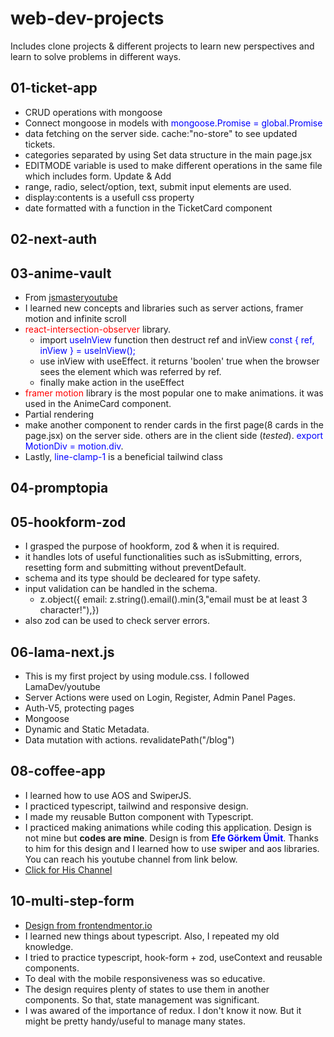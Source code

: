 # web-dev-projects

Includes clone projects &amp; different projects to learn new perspectives and learn to solve problems in different ways.

## 01-ticket-app

- CRUD operations with mongoose
- Connect mongoose in models with <span style="color:blue">mongoose.Promise = global.Promise</span>
- data fetching on the server side. cache:"no-store" to see updated tickets.
- categories separated by using Set data structure in the main page.jsx
- EDITMODE variable is used to make different operations in the same file which includes form. Update & Add
- range, radio, select/option, text, submit input elements are used.
- display:contents is a usefull css property
- date formatted with a function in the TicketCard component

## 02-next-auth

## 03-anime-vault

- From <a href="https://www.youtube.com/watch?v=FKZAXFjxlJI" target="_blank">jsmasteryoutube</a>
- I learned new concepts and libraries such as server actions, framer motion and infinite scroll
- <span style="color:red">react-intersection-observer</span> library.
  - import <span style="color:blue">useInView</span> function then destruct ref and inView <span style="color:blue"> const { ref, inView } = useInView();</span>
  - use inView with useEffect. it returns 'boolen' true when the browser sees the element which was referred by ref.
  - finally make action in the useEffect
- <span style="color:red">framer motion</span> library is the most popular one to make animations. it was used in the AnimeCard component.
- Partial rendering
- make another component to render cards in the first page(8 cards in the page.jsx) on the server side. others are in the client side (_tested_). <span style="color:blue">export MotionDiv = motion.div</span>.
- Lastly, <span style="color:blue">line-clamp-1 </span>is a beneficial tailwind class

## 04-promptopia

## 05-hookform-zod

- I grasped the purpose of hookform, zod & when it is required.
- it handles lots of useful functionalities such as isSubmitting, errors, resetting form and submitting without preventDefault.
- schema and its type should be decleared for type safety.
- input validation can be handled in the schema.
  - z.object({ email: z.string().email().min(3,"email must be at least 3 character!"),})
- also zod can be used to check server errors.

## 06-lama-next.js

- This is my first project by using module.css. I followed LamaDev/youtube
- Server Actions were used on Login, Register, Admin Panel Pages.
- Auth-V5, protecting pages
- Mongoose
- Dynamic and Static Metadata.
- Data mutation with actions. revalidatePath("/blog")

## 08-coffee-app

- I learned how to use AOS and SwiperJS.
- I practiced typescript, tailwind and responsive design.
- I made my reusable Button component with Typescript.
- I practiced making animations while coding this application. Design is not mine but <b>codes are mine</b>. Design is from <span style="color:blue; font-weight:bold">Efe Görkem Ümit</span>. Thanks to him for this design and I learned how to use swiper and aos libraries. You can reach his youtube channel from link below.
- [Click for His Channel](https://www.youtube.com/@EfeGorkemUmit)

## 10-multi-step-form

- [Design from frontendmentor.io](https://www.frontendmentor.io/challenges/multistep-form-YVAnSdqQBJ)
- I learned new things about typescript. Also, I repeated my old knowledge.
- I tried to practice typescript, hook-form + zod, useContext and reusable components.
- To deal with the mobile responsiveness was so educative.
- The design requires plenty of states to use them in another components. So that, state management was significant.
- I was awared of the importance of redux. I don't know it now. But it might be pretty handy/useful to manage many states.
